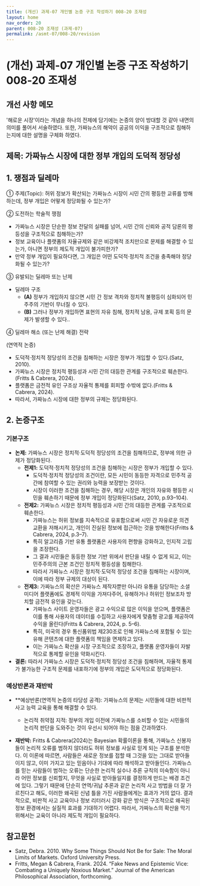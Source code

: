 ```yaml
---
title: (개선) 과제-07 개인별 논증 구조 작성하기 008-20 조재성
layout: home
nav_order: 20
parent: 008-20 조재성 (과제-07)
permalink: /asmt-07/008-20/revision
---
```


# (개선) 과제-07 개인별 논증 구조 작성하기 008-20 조재성 

## 개선 사항 메모

'해로운 시장'이라는 개념을 하나의 전제에 담기에는 논증의 양이 방대할 것 같아 내면의 의미를 풀어서 서술하였다. 또한, 가짜뉴스의 해악이 공공의 이익을 구조적으로 침해하는지에 대한 설명을 구체화 하였다.

## 제목: 가짜뉴스 시장에 대한 정부 개입의 도덕적 정당성

## 1. 쟁점과 딜레마

① 주제(Topic): 허위 정보가 확산되는 가짜뉴스 시장이 시민 간의 평등한 교류를 방해하는데, 정부 개입은 어떻게 정당화될 수 있는가?

② 도전하는 학술적 쟁점

 - 가짜뉴스 시장은 단순한 정보 전달의 실패를 넘어, 시민 간의 신뢰와 공적 담론의 평등성을 구조적으로 침해하는가?
 - 정보 교육이나 플랫폼의 자율규제와 같은 비강제적 조치만으로 문제를 해결할 수 있는가, 아니면 정부의 제도적 개입이 불가피한가?
 - 만약 정부 개입이 필요하다면, 그 개입은 어떤 도덕적·정치적 조건을 충족해야 정당화될 수 있는가?

③ 유발되는 딜레마 또는 난제

- 딜레마 구조
  - **(A)** 정부가 개입하지 않으면 시민 간 정보 격차와 정치적 불평등이 심화되어 민주주의 기반이 무너질 수 있다.
  - **(B)** 그러나 정부가 개입하면 표현의 자유 침해, 정치적 남용, 규제 포획 등의 문제가 발생할 수 있다..

④ 딜레마 해소 (또는 난제 해결) 전략

(연역적 논증)
- 도덕적·정치적 정당성의 조건을 침해하는 시장은 정부가 개입할 수 있다.(Satz, 2010).
- 가짜뉴스 시장은 정치적 평등성과 시민 간의 대등한 관계를 구조적으로 훼손한다.(Fritts & Cabrera, 2024).
- 플랫폼은 금전적 유인 구조상 자율적 통제를 회피할 수밖에 없다.(Fritts & Cabrera, 2024).
- 따라서, 가짜뉴스 시장에 대한 정부의 규제는 정당화된다.

## 2. 논증구조

### 기본구조

- **논제:** 가짜뉴스 시장은 정치적·도덕적 정당성의 조건을 침해하므로, 정부에 의한 규제가 정당화된다.
  - **전제1:** 도덕적·정치적 정당성의 조건을 침해하는 시장은 정부가 개입할 수 있다.
    - 도덕적·정치적 정당성의 조건이란, 모든 시민이 동등한 자격으로 민주적 공간에 참여할 수 있는 권리와 능력을 보장받는 것이다.
    - 시장이 이러한 조건을 침해하는 경우, 해당 시장은 개인의 자유와 평등한 시민을 훼손하기 때문에 정부 개입이 정당화된다(Satz, 2010, p.93–104).
  - **전제2:** 가짜뉴스 시장은 정치적 평등성과 시민 간의 대등한 관계를 구조적으로 훼손한다.
    - 가짜뉴스는 허위 정보를 지속적으로 유포함으로써 시민 간 자유로운 의견 교환을 저해시키고, 개인이 진실된 정보에 접근하는 것을 방해한다(Fritts & Cabrera, 2024, p.3–7).
    - 특히 알고리즘 기반 유통 플랫폼은 사용자의 편향을 강화하고, 인지적 고립을 조장한다.
    - 그 결과 시민들은 동등한 정보 기반 위에서 판단을 내릴 수 없게 되고, 이는 민주주의의 근본 조건인 정치적 평등성을 침해한다.
    - 따라서 가짜뉴스 시장은 정치적·도덕적 정당성 조건을 침해하는 시장이며, 이에 따라 정부 규제의 대상이 된다.
  - **전제3:** 가짜뉴스의 확산은 가짜뉴스 제작자뿐만 아니라 유통을 담당하는 소셜미디어 플랫폼에도 경제적 이익을 가져다주어, 유해하거나 허위인 정보조차 방치할 금전적 유인을 갖는다.
      - 가짜뉴스 사이트 운영자들은 광고 수익으로 많은 이익을 얻으며, 플랫폼은 이를 통해 사용자의 데이터를 수집하고 사용자에게 맞춤형 광고를 제공하여 수익을 올린다(Fritts & Cabrera, 2024, p. 5–6).
      - 특히, 미국의 경우 통신품위법 제230조로 인해 가짜뉴스에 포함될 수 있는 유해 콘텐츠에 대한 플랫폼의 책임을 면제하고 있다.
      - 이는 가짜뉴스 확산을 시장 구조적으로 조장하고, 플랫폼 운영자들이 자발적으로 통제할 유인을 약화시킨다.
- **결론:** 따라서 가짜뉴스 시장은 도덕적·정치적 정당성 조건을 침해하며, 자율적 통제가 불가능한 구조적 문제를 내포하기에 정부의 개입은 도덕적으로 정당화된다.

### 예상반론과 재반박

- **예상반론(연역적 논증의 타당성 공격): 가짜뉴스의 문제는 시민들에 대한 비판적 사고 능력 교육을 통해 해결할 수 있다.
  - 논리적 취약점 지적: 정부의 개입 이전에 가짜뉴스를 소비할 수 있는 시민들의 논리적 판단을 도와주는 것이 우선시 되어야 하는 점을 간과하였다.

- **재반박:** Fritts & Cabrera(2024)는 Bayesian 확률이론을 통해, 가짜뉴스 신봉자들이 논리적 오류를 범하지 않더라도 허위 정보를 사실로 믿게 되는 구조를 분석한다. 이 이론에 따르면, 사람들은 새로운 정보를 접할 때 그것을 있는 그대로 받아들이지 않고, 이미 가지고 있는 믿음이나 기대에 따라 해석하고 받아들인다. 가짜뉴스를 믿는 사람들이 범하는 오류는 단순한 논리적 실수나 추론 규칙의 미숙함이 아니라 어떤 정보를 신뢰할지, 무엇을 사실로 받아들일지를 결정하게 만드는 배경 조건에 있다. 그렇기 때문에 단순히 연역/귀납 추론과 같은 논리적 사고 방법을 더 잘 가르친다고 해도, 이러한 왜곡된 신념 틀을 가진 사람들에게는 효과가 거의 없다. 결과적으로, 비판적 사고 교육이나 정보 리터러시 강화 같은 방식은 구조적으로 왜곡된 정보 환경에서는 실질적 효과를 기대하기 어렵다. 따라서, 가짜뉴스의 확산을 막기 위해서는 교육이 아니라 제도적 개입이 필요하다.



## 참고문헌

 - Satz, Debra. 2010. Why Some Things Should Not Be for Sale: The Moral Limits of Markets. Oxford University Press.
 - Fritts, Megan & Cabrera, Frank. 2024. “Fake News and Epistemic Vice: Combating a Uniquely Noxious Market.” Journal of the American Philosophical Association, forthcoming.